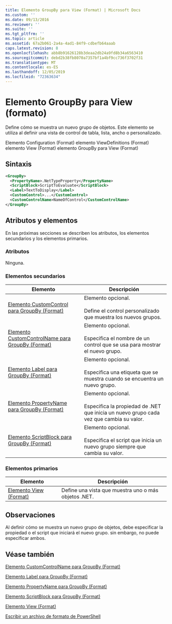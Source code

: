 ```yaml
---
title: Elemento GroupBy para View (Format) | Microsoft Docs
ms.custom: ''
ms.date: 09/13/2016
ms.reviewer: ''
ms.suite: ''
ms.tgt_pltfrm: ''
ms.topic: article
ms.assetid: 67a2b061-2a4a-4ad1-84f9-cdbefb64aaab
caps.latest.revision: 8
ms.openlocfilehash: abb8b91626128b3deaa2db24a9fd8b34a6563410
ms.sourcegitcommit: debd2b38fb8070a7357bf1a4bf9cc736f3702f31
ms.translationtype: MT
ms.contentlocale: es-ES
ms.lasthandoff: 12/05/2019
ms.locfileid: "72363634"
---
```

# <a name="groupby-element-for-view-format"></a>Elemento GroupBy para View (formato)

Define cómo se muestra un nuevo grupo de objetos. Este elemento se utiliza al definir una vista de control de tabla, lista, ancho o personalizado.

Elemento Configuration (Format) elemento ViewDefinitions (Format) elemento View (Format) elemento GroupBy para View (Format)

## <a name="syntax"></a>Sintaxis

```xml
<GroupBy>
  <PropertyName>.NetTypeProperty</PropertyName>
  <ScriptBlock>ScriptToEvaluate</ScriptBlock>
  <Label>TextToDisplay</Label>
  <CustomControl>...</CustomControl>
  <CustomControlName>NameOfControl</CustomControlName>
</GroupBy>
```

## <a name="attributes-and-elements"></a>Atributos y elementos

En las próximas secciones se describen los atributos, los elementos secundarios y los elementos primarios.

### <a name="attributes"></a>Atributos

Ninguna.

### <a name="child-elements"></a>Elementos secundarios

|Elemento|Descripción|
|-------------|-----------------|
|[Elemento CustomControl para GroupBy (Format)](./customcontrol-element-for-groupby-format.md)|Elemento opcional.<br /><br /> Define el control personalizado que muestra los nuevos grupos.|
|[Elemento CustomControlName para GroupBy (Format)](./customcontrolname-element-for-groupby-format.md)|Elemento opcional.<br /><br /> Especifica el nombre de un control que se usa para mostrar el nuevo grupo.|
|[Elemento Label para GroupBy (Format)](./label-element-for-groupby-format.md)|Elemento opcional.<br /><br /> Especifica una etiqueta que se muestra cuando se encuentra un nuevo grupo.|
|[Elemento PropertyName para GroupBy (Format)](./propertyname-element-for-groupby-format.md)|Elemento opcional.<br /><br /> Especifica la propiedad de .NET que inicia un nuevo grupo cada vez que cambia su valor.|
|[Elemento ScriptBlock para GroupBy (Format)](./scriptblock-element-for-groupby-format.md)|Elemento opcional.<br /><br /> Especifica el script que inicia un nuevo grupo siempre que cambia su valor.|

### <a name="parent-elements"></a>Elementos primarios

|Elemento|Descripción|
|-------------|-----------------|
|[Elemento View (Format)](./view-element-format.md)|Define una vista que muestra uno o más objetos .NET.|

## <a name="remarks"></a>Observaciones

Al definir cómo se muestra un nuevo grupo de objetos, debe especificar la propiedad o el script que iniciará el nuevo grupo. sin embargo, no puede especificar ambos.

## <a name="see-also"></a>Véase también

[Elemento CustomControlName para GroupBy (Format)](./customcontrolname-element-for-groupby-format.md)

[Elemento Label para GroupBy (Format)](./label-element-for-groupby-format.md)

[Elemento PropertyName para GroupBy (Format)](./propertyname-element-for-groupby-format.md)

[Elemento ScriptBlock para GroupBy (Format)](./scriptblock-element-for-groupby-format.md)

[Elemento View (Format)](./view-element-format.md)

[Escribir un archivo de formato de PowerShell](./writing-a-powershell-formatting-file.md)
